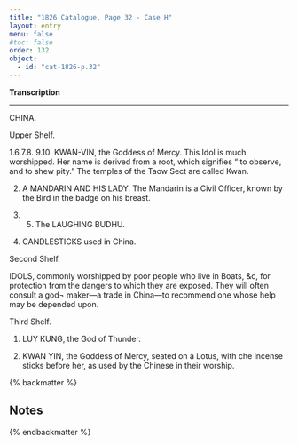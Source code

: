 ```yaml
---
title: "1826 Catalogue, Page 32 - Case H"
layout: entry
menu: false
#toc: false
order: 132
object:
  - id: "cat-1826-p.32"
---
```



**Transcription**

---

CHINA.


Upper Shelf.

1.6.7.8. 9.10. KWAN-VIN, the Goddess of Mercy.
This Idol is much worshipped. Her name is derived
from a root, which signifies “ to observe, and to shew
pity.” The temples of the Taow Sect are called
Kwan.

2. A MANDARIN AND HIS LADY. The Mandarin
is a Civil Officer, known by the Bird in the badge on
his breast.
4. 5. The LAUGHING BUDHU.

3. CANDLESTICKS used in China.


Second Shelf.


IDOLS, commonly worshipped by poor people who live in
Boats, &c, for protection from the dangers to which
they are exposed. They will often consult a god¬
maker—a trade in China—to recommend one whose
help may be depended upon.


Third Shelf.
1. LUY KUNG, the God of Thunder.

2. KWAN YIN, the Goddess of Mercy, seated on a Lotus,
with che incense sticks before her, as used by the
Chinese in their worship.

{% backmatter %}

## Notes

{% endbackmatter %}
